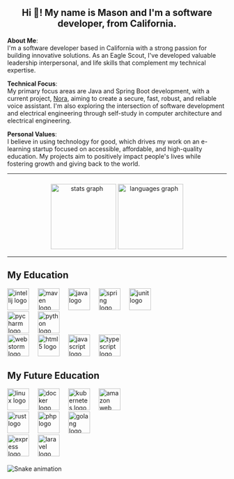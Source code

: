 <h2 align="center">Hi 👋! My name is Mason and I'm a software developer, from California.</h2>

**About Me**:<br>
I'm a software developer based in California with a strong passion for building innovative solutions. As an Eagle Scout, I've developed valuable leadership interpersonal, and life skills that complement my technical expertise.

**Technical Focus**:<br>
My primary focus areas are Java and Spring Boot development, with a current project, [Nora](https://github.com/Verdanix/Nora), aiming to create a secure, fast, robust, and reliable voice assistant. I'm also exploring the intersection of software development and electrical engineering through self-study in computer architecture and electrical engineering.

**Personal Values**:<br>
I believe in using technology for good, which drives my work on an e-learning startup focused on accessible, affordable, and high-quality education. My projects aim to positively impact people's lives while fostering growth and giving back to the world.

<hr>

###

<div align="center">
  <img src="https://github-readme-stats.vercel.app/api?username=Verdanix&show_icons=true&show=merged_prs&include_all_commits=true&count_private=true&theme=material-palenight&locale=en&custom_title=My%20Statistics" height="150" alt="stats graph"  />
  <img src="https://github-readme-stats.vercel.app/api/top-langs?username=Verdanix&locale=en&layout=compact&card_width=320&langs_count=5&theme=material-palenight&hide_border=false&lang_count=10" height="150" alt="languages graph"  />
</div>

<hr>

<div>
  <div> 
    <h2>My Education</h2>
    <div>
      <img src="https://cdn.jsdelivr.net/gh/devicons/devicon/icons/intellij/intellij-original.svg" height="50" alt="intellij logo"/>
      <img width="12" />
      <img src="https://cdn.jsdelivr.net/gh/devicons/devicon/icons/maven/maven-original.svg" height="50" alt="maven logo"/>
      <img width="12" />
      <img src="https://cdn.jsdelivr.net/gh/devicons/devicon/icons/java/java-original.svg" height="50" alt="java logo"/>
      <img width="12" />
      <img src="https://cdn.jsdelivr.net/gh/devicons/devicon/icons/spring/spring-original.svg" height="50" alt="spring logo"/>
      <img width="12" />
      <img src="https://cdn.jsdelivr.net/gh/devicons/devicon/icons/junit/junit-original.svg" height="50" alt="junit logo"/>
    </div>
    <div>
      <img src="https://cdn.jsdelivr.net/gh/devicons/devicon/icons/pycharm/pycharm-original.svg" height="50" alt="pycharm logo"/>
      <img width="12" />
      <img src="https://cdn.jsdelivr.net/gh/devicons/devicon/icons/python/python-original.svg" height="50" alt="python logo"/>
    </div>
    <div>
      <img src="https://cdn.jsdelivr.net/gh/devicons/devicon/icons/webstorm/webstorm-original.svg" height="50" alt="webstorm logo"/>
      <img width="12" />
      <img src="https://cdn.jsdelivr.net/gh/devicons/devicon/icons/html5/html5-original.svg" height="50" alt="html5 logo"/>
      <img width="12" />
      <img src="https://cdn.jsdelivr.net/gh/devicons/devicon/icons/javascript/javascript-original.svg" height="50" alt="javascript logo"/>
      <img width="12" />
      <img src="https://cdn.jsdelivr.net/gh/devicons/devicon/icons/typescript/typescript-original.svg" height="50" alt="typescript logo"/>
    </div>
  </div>

###

  <div> 
    <h2>My Future Education</h2>
    <div>
      <img src="https://cdn.jsdelivr.net/gh/devicons/devicon/icons/linux/linux-original.svg" height="50" alt="linux logo"/>
      <img width="12" />
      <img src="https://cdn.jsdelivr.net/gh/devicons/devicon/icons/docker/docker-original.svg" height="50" alt="docker logo"/>
      <img width="12" />
      <img src="https://cdn.jsdelivr.net/gh/devicons/devicon/icons/kubernetes/kubernetes-original.svg" height="50" alt="kubernetes logo"/>
      <img width="12"/>
      <img src="https://cdn.jsdelivr.net/gh/devicons/devicon/icons/amazonwebservices/amazonwebservices-original-wordmark.svg" height="50" alt="amazon web services logo"/>
    </div>
    <div>
      <img src="https://cdn.jsdelivr.net/gh/devicons/devicon/icons/rust/rust-original.svg" height="50" alt="rust logo"/>
      <img width="12" />
      <img src="https://cdn.jsdelivr.net/gh/devicons/devicon/icons/php/php-original.svg" height="50" alt="php logo"/>
      <img width="12" />
      <img src="https://cdn.jsdelivr.net/gh/devicons/devicon/icons/go/go-original.svg" height="50" alt="golang logo"/>
    </div>
    <div>
      <img src="https://cdn.jsdelivr.net/gh/devicons/devicon/icons/express/express-original.svg" height="50" alt="express logo"/>
      <img width="12" />
      <img src="https://cdn.jsdelivr.net/gh/devicons/devicon/icons/laravel/laravel-original.svg" height="50" alt="laravel logo"/>
    </div>
  </div>
</div>

<br clear="both">

<img src="https://raw.githubusercontent.com/Verdanix/Verdanix/output/snake.svg" alt="Snake animation" />

###
